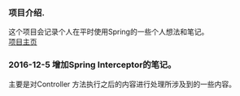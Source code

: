 ### 项目介绍.
这个项目会记录个人在平时使用Spring的一些个人想法和笔记。  
[项目主页]( https://feiyizhan.github.io/Spring-study/ "项目主页")

### 2016-12-5 增加Spring Interceptor的笔记。
主要是对Controller 方法执行之后的内容进行处理所涉及到的一些内容。
